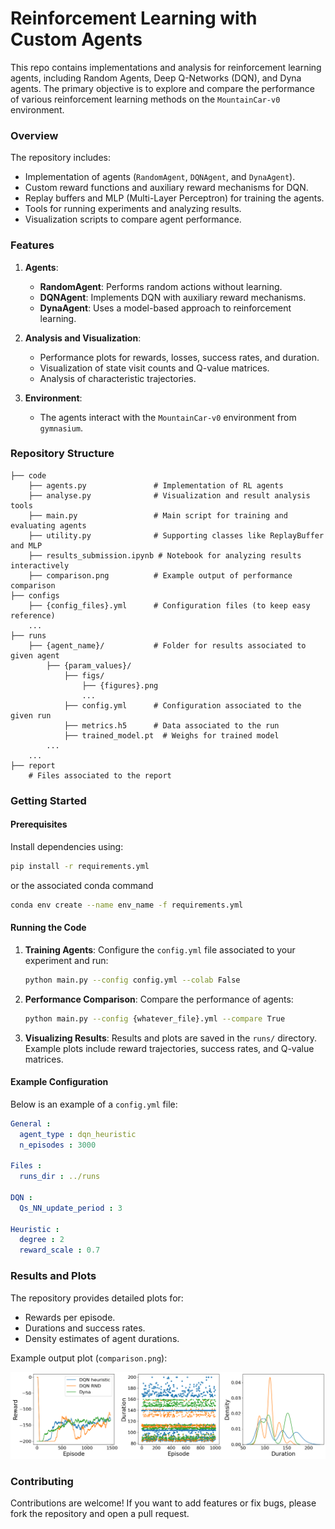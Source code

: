 # Reinforcement Learning with Custom Agents

This repo contains implementations and analysis for reinforcement learning agents, including Random Agents, Deep Q-Networks (DQN), and Dyna agents. The primary objective is to explore and compare the performance of various reinforcement learning methods on the `MountainCar-v0` environment.

### Overview

The repository includes:
- Implementation of agents (`RandomAgent`, `DQNAgent`, and `DynaAgent`).
- Custom reward functions and auxiliary reward mechanisms for DQN.
- Replay buffers and MLP (Multi-Layer Perceptron) for training the agents.
- Tools for running experiments and analyzing results.
- Visualization scripts to compare agent performance.

### Features

1. **Agents**:
   - **RandomAgent**: Performs random actions without learning.
   - **DQNAgent**: Implements DQN with auxiliary reward mechanisms.
   - **DynaAgent**: Uses a model-based approach to reinforcement learning.

2. **Analysis and Visualization**:
   - Performance plots for rewards, losses, success rates, and duration.
   - Visualization of state visit counts and Q-value matrices.
   - Analysis of characteristic trajectories.

3. **Environment**:
   - The agents interact with the `MountainCar-v0` environment from `gymnasium`.

### Repository Structure

```
├── code
    ├── agents.py               # Implementation of RL agents
    ├── analyse.py              # Visualization and result analysis tools
    ├── main.py                 # Main script for training and evaluating agents
    ├── utility.py              # Supporting classes like ReplayBuffer and MLP
    ├── results_submission.ipynb # Notebook for analyzing results interactively
    ├── comparison.png          # Example output of performance comparison
├── configs
    ├── {config_files}.yml      # Configuration files (to keep easy reference)
    ...
├── runs
    ├── {agent_name}/           # Folder for results associated to given agent
        ├── {param_values}/
            ├── figs/
                ├── {figures}.png
                ...
            ├── config.yml      # Configuration associated to the given run 
            ├── metrics.h5      # Data associated to the run
            ├── trained_model.pt  # Weighs for trained model
        ...
    ...
├── report 
    # Files associated to the report 
```


### Getting Started

#### Prerequisites

Install dependencies using:
```bash
pip install -r requirements.yml
```
or the associated conda command 
```bash
conda env create --name env_name -f requirements.yml
```

#### Running the Code

1. **Training Agents**:
   Configure the `config.yml` file associated to your experiment and run:
   ```bash
   python main.py --config config.yml --colab False
   ```

2. **Performance Comparison**:
   Compare the performance of agents:
   ```bash
   python main.py --config {whatever_file}.yml --compare True
   ```

3. **Visualizing Results**:
   Results and plots are saved in the `runs/` directory. Example plots include reward trajectories, success rates, and Q-value matrices.

#### Example Configuration

Below is an example of a `config.yml` file:

```yaml
General : 
  agent_type : dqn_heuristic
  n_episodes : 3000

Files :
  runs_dir : ../runs

DQN : 
  Qs_NN_update_period : 3

Heuristic :
  degree : 2
  reward_scale : 0.7
```

### Results and Plots

The repository provides detailed plots for:
- Rewards per episode.
- Durations and success rates.
- Density estimates of agent durations.

Example output plot (`comparison.png`):

![Comparison](code/comparison.png)

### Contributing

Contributions are welcome! If you want to add features or fix bugs, please fork the repository and open a pull request.
